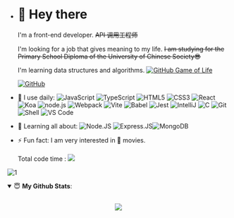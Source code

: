 - # 👋 Hey there

  I'm a front-end developer. <del>API 调用工程师</del>

  I'm looking for a job that gives meaning to my life. <del>I am studying for the Primary School Diploma of the University of Chinese Society😎</del>

  I'm learning data structures and algorithms.
  [![GitHub Game of Life](https://github4life.herokuapp.com/ethomson.gif?z=6)](https://github4life.herokuapp.com/Silence-dream)

  [![GitHub](https://github-profile-summary-cards.vercel.app/api/cards/profile-details?username=silence-dream&theme=github_dark&show_icons=true)](https://github-profile-summary-cards.vercel.app/api/cards/profile-details?username=silence-dream&theme=github_dark&show_icons=true)



- 🚀 I use daily:
  ![JavaScript](https://img.shields.io/badge/-JavaScript-black?style=plastic&logo=javascript)
  ![TypeScript](https://img.shields.io/badge/TypeScript-3178C6.svg?style=flat&logo=typescript&logoColor=white)
  ![HTML5](https://img.shields.io/badge/HTML5-E34F26.svg?style=flat&logo=html5&logoColor=white)
  ![CSS3](https://img.shields.io/badge/CSS3-E34F26.svg?style=flat&logo=css3&logoColor=white)
  ![React](https://img.shields.io/badge/React-61DAFB.svg?style=flat&logo=react&logoColor=white)
  ![Koa](https://img.shields.io/badge/Koa-33333D.svg?style=flat&logo=Koa&logoColor=white)
  ![node.js](https://img.shields.io/badge/node.js-339933?style=flat&logo=node.js&logoColor=white)
  ![Webpack](https://img.shields.io/badge/Webpack-8DD6F9.svg?style=flat&logo=webpack&logoColor=white)
  ![Vite](https://img.shields.io/badge/Vite-646CFF.svg?style=flat&logo=vite&logoColor=white)
  ![Babel](https://img.shields.io/badge/Babel-F9DC3E?style=flat&logo=babel&logoColor=white)
  ![Jest](https://img.shields.io/badge/Jest-C21325?style=flat&logo=Jest&logoColor=white)
  ![IntelliJ](https://img.shields.io/badge/Intellij_Idea-000000.svg?style=flat&logo=intellij-idea&logoColor=white)
  ![C](https://img.shields.io/badge/-C-black?style=plastic&logo=C)
  ![Git](https://img.shields.io/badge/-Git-black?style=plastic&logo=git)
  ![Shell](https://img.shields.io/badge/-Shell-blasck?style=plastic&logo=Shell)
  ![VS Code](https://img.shields.io/badge/-VS%20Code-007ACC?style=plastic&logo=visual-studio-code)
- 🌱 Learning all about:
  ![Node.JS](https://img.shields.io/badge/-Node.JS-black?style=plastic&logo=Node.js) ![Express.JS](https://img.shields.io/badge/-Express.JS-c7b198?style=plastic&logo=Express.JS)![MongoDB](https://img.shields.io/badge/-MongoDB-black?style=plastic&logo=mongodb)
- ⚡️ Fun fact: I am very interested in 🍿 movies.
  <p><span>Total code time :</span> <img style="margin-top:3px;" src="https://wakatime.com/badge/user/35c7ff7b-50b4-4816-9263-38b08e3c771c.svg"/></p>
  <!-- (Starting from 2022.03.09) -->

![1](https://wakatime.com/share/@Silence_dream/21fb4f5c-7f46-4428-a2ea-725cad85771e.svg)

  <!-- <p><span>Last 7 Days :</span> </p>


<div>
  <p align = "center">
    <img src="https://github-readme-stats.vercel.app/api/wakatime?username=Silence_dream&layout=compact&theme=material-palenight&range=last_7_days" />
  </p>
</div> -->



<details open>
 <summary> 😇 <b>My Github Stats</b>: </summary>
<br>
<p align = "center">
  <img src = "https://github-readme-stats.vercel.app/api?username=Silence-dream&show_icons=true&theme=calm&line_height=33&hide_border=true&count_private=true">
  <!-- <img src = "https://github-readme-stats.vercel.app/api/top-langs/?username=Silence-dream&theme=calm&hide_border=true"> -->
</p>
</details>

<!-- Game :

![](https://genshin-card.getloli.com/62/227928843.png) -->
